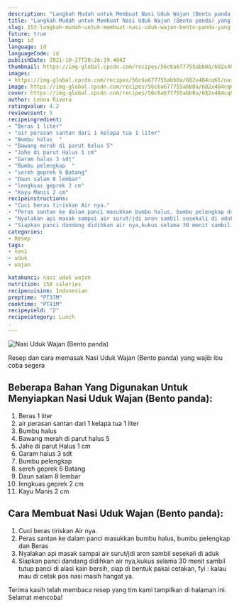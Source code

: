 ```yaml
---
description: "Langkah Mudah untuk Membuat Nasi Uduk Wajan (Bento panda) yang Sempurna"
title: "Langkah Mudah untuk Membuat Nasi Uduk Wajan (Bento panda) yang Sempurna"
slug: 153-langkah-mudah-untuk-membuat-nasi-uduk-wajan-bento-panda-yang-sempurna
future: true
lang: id
language: id
languageCode: id
publishDate: 2021-10-27T20:26:19.484Z 
thumbnail: https://img-global.cpcdn.com/recipes/56c6a677755abb0a/682x484cq65/nasi-uduk-wajan-bento-panda-foto-resep-utama.png
images:
- https://img-global.cpcdn.com/recipes/56c6a677755abb0a/682x484cq65/nasi-uduk-wajan-bento-panda-foto-resep-utama.png
image: https://img-global.cpcdn.com/recipes/56c6a677755abb0a/682x484cq65/nasi-uduk-wajan-bento-panda-foto-resep-utama.png
cover: https://img-global.cpcdn.com/recipes/56c6a677755abb0a/682x484cq65/nasi-uduk-wajan-bento-panda-foto-resep-utama.png
author: Leona Rivera
ratingvalue: 4.2
reviewcount: 5
recipeingredient:
- "Beras 1 liter"
- "air perasan santan dari 1 kelapa tua 1 liter"
- "Bumbu halus  "
- "Bawang merah di parut halus 5"
- "Jahe di parut Halus 1 cm"
- "Garam halus 3 sdt"
- "Bumbu pelengkap  "
- "sereh geprek 6 Batang"
- "Daun salam 8 lembar"
- "lengkuas geprek 2 cm"
- "Kayu Manis 2 cm"
recipeinstructions:
- "Cuci beras tiriskan Air nya."
- "Peras santan ke dalam panci masukkan bumbu halus, bumbu pelengkap dan Beras"
- "Nyalakan api masak sampai air surut/jdi aron sambil sesekali di aduk"
- "Siapkan panci dandang didihkan air nya,kukus selama 30 menit sambil tutup panci di alasi kain bersih, siap di bentuk pakai cetakan, fyi : kalau mau di cetak pas nasi masih hangat ya."
categories:
- Resep
tags:
- nasi
- uduk
- wajan

katakunci: nasi uduk wajan 
nutrition: 158 calories
recipecuisine: Indonesian
preptime: "PT37M"
cooktime: "PT41M"
recipeyield: "2"
recipecategory: Lunch
. 
---
```



![Nasi Uduk Wajan (Bento panda)](https://img-global.cpcdn.com/recipes/56c6a677755abb0a/682x484cq65/nasi-uduk-wajan-bento-panda-foto-resep-utama.png)

Resep dan cara memasak  Nasi Uduk Wajan (Bento panda) yang wajib ibu coba segera

<!--inarticleads1-->

## Beberapa Bahan Yang Digunakan Untuk Menyiapkan Nasi Uduk Wajan (Bento panda):

1. Beras 1 liter
1. air perasan santan dari 1 kelapa tua 1 liter
1. Bumbu halus  
1. Bawang merah di parut halus 5
1. Jahe di parut Halus 1 cm
1. Garam halus 3 sdt
1. Bumbu pelengkap  
1. sereh geprek 6 Batang
1. Daun salam 8 lembar
1. lengkuas geprek 2 cm
1. Kayu Manis 2 cm



<!--inarticleads2-->

## Cara Membuat Nasi Uduk Wajan (Bento panda):

1. Cuci beras tiriskan Air nya.
1. Peras santan ke dalam panci masukkan bumbu halus, bumbu pelengkap dan Beras
1. Nyalakan api masak sampai air surut/jdi aron sambil sesekali di aduk
1. Siapkan panci dandang didihkan air nya,kukus selama 30 menit sambil tutup panci di alasi kain bersih, siap di bentuk pakai cetakan, fyi : kalau mau di cetak pas nasi masih hangat ya.




Terima kasih telah membaca resep yang tim kami tampilkan di halaman ini. Selamat mencoba!

